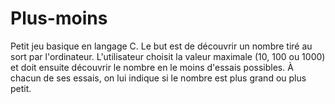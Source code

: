 # Plus-moins
Petit jeu basique en langage C. Le but est de découvrir un nombre tiré au sort par l'ordinateur. L'utilisateur choisit la valeur maximale (10, 100 ou 1000) et doit ensuite découvrir le nombre en le moins d'essais possibles. À chacun de ses essais, on lui indique si le nombre est plus grand ou plus petit.

